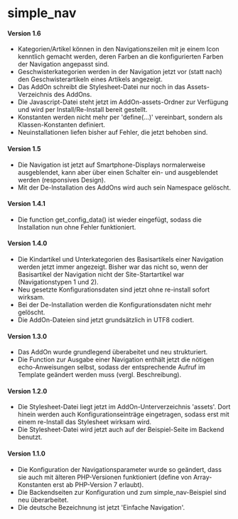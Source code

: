 # simple_nav
<h4>Version 1.6</h4>
<ul>
    <li>Kategorien/Artikel können in den Navigationszeilen mit je einem
        Icon kenntlich gemacht werden, deren Farben an die konfigurierten
        Farben der Navigation angepasst sind.</li>
    <li>Geschwisterkategorien werden in der Navigation jetzt vor (statt
        nach) den Geschwisterartikeln eines Artikels angezeigt.</li>
    <li>Das AddOn schreibt die Stylesheet-Datei nur noch in das
        Assets-Verzeichnis des AddOns.</li>
    <li>Die Javascript-Datei steht jetzt im AddOn-assets-Ordner zur
        Verfügung und wird per Install/Re-Install bereit gestellt.</li>
    <li>Konstanten werden nicht mehr per 'define(...)' vereinbart,
        sondern als Klassen-Konstanten definiert.</li>
    <li>Neuinstallationen liefen bisher auf Fehler, die jetzt behoben
        sind.</li>
</ul>
<h4>Version 1.5</h4>
<ul>
    <li>Die Navigation ist jetzt auf Smartphone-Displays normalerweise
        ausgeblendet, kann aber über einen Schalter ein- und
        ausgeblendet werden (responsives Design).</li>
    <li>Mit der De-Installation des AddOns wird auch sein Namespace
        gelöscht.</li>
</ul>
<h4>Version 1.4.1</h4>
<ul>
    <li>Die function get_config_data() ist wieder eingefügt, sodass die
        Installation nun ohne Fehler funktioniert.</li>
</ul>

<h4>Version 1.4.0</h4>
<ul>
    <li>Die Kindartikel und Unterkategorien des Basisartikels einer
        Navigation werden jetzt immer angezeigt. Bisher war das nicht so,
        wenn der Basisartikel der Navigation nicht der Site-Startartikel
        war (Navigationstypen 1 und 2).</li>
    <li>Neu gesetzte Konfigurationsdaten sind jetzt ohne re-install
        sofort wirksam.</li>
    <li>Bei der De-Installation werden die Konfigurationsdaten nicht
        mehr gelöscht.</li>
    <li>Die AddOn-Dateien sind jetzt grundsätzlich in UTF8 codiert.</li>
</ul>

<h4>Version 1.3.0</h4>
<ul>
    <li>Das AddOn wurde grundlegend überabeitet und neu strukturiert.</li>
    <li>Die Function zur Ausgabe einer Navigation enthält jetzt die
        nötigen echo-Anweisungen selbst, sodass der entsprechende Aufruf
        im Template geändert werden muss (vergl. Beschreibung).</li>
</ul>

<h4>Version 1.2.0</h4>
<ul>
    <li>Die Stylesheet-Datei liegt jetzt im AddOn-Unterverzeichnis 'assets'.
        Dort hinein werden auch Konfigurationseinträge eingetragen, sodass
        erst mit einem re-Install das Stylesheet wirksam wird.</li>
    <li>Die Stylesheet-Datei wird jetzt auch auf der Beispiel-Seite
        im Backend benutzt.</li>
</ul>

<h4>Version 1.1.0</h4>
<ul>
    <li>Die Konfiguration der Navigationsparameter wurde so geändert,
        dass sie auch mit älteren PHP-Versionen funktioniert
        (define von Array-Konstanten erst ab PHP-Version 7 erlaubt).</li>
    <li>Die Backendseiten zur Konfiguration und zum simple_nav-Beispiel
        sind neu überarbeitet.</li>
    <li>Die deutsche Bezeichnung ist jetzt 'Einfache Navigation'.</li>
</ul>
